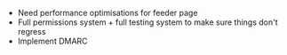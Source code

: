 - Need performance optimisations for feeder page
- Full permissions system + full testing system to make sure things don't regress
- Implement DMARC
